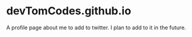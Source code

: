 # devTomCodes.github.io

A profile page about me to add to twitter. I plan to add to it in the future.
